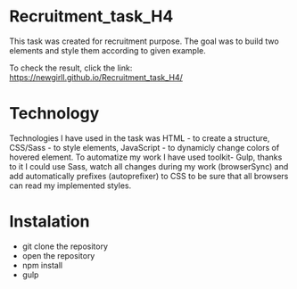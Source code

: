 # Recruitment_task_H4

This task was created for recruitment purpose.
The goal was to build two elements and style them according to given example.

To check the result, click the link: https://newgirll.github.io/Recruitment_task_H4/

# Technology

Technologies I have used in the task was HTML - to create a structure, CSS/Sass - to style elements, JavaScript - to dynamicly change colors of hovered element. To automatize my work I have used toolkit- Gulp, thanks to it I could use Sass, watch all changes during my work (browserSync) and add automatically prefixes (autoprefixer) to CSS to be sure that all browsers can read my implemented styles.

# Instalation 

- git clone the repository
- open the repository
- npm install
- gulp